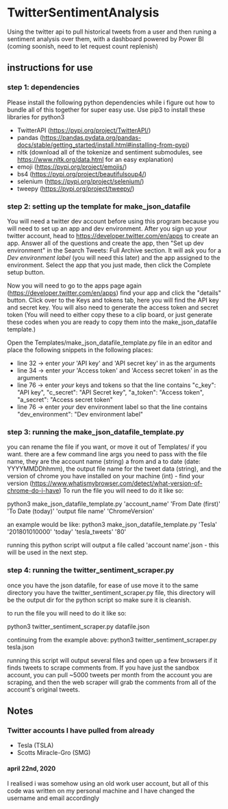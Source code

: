 # TwitterSentimentAnalysis
Using the twitter api to pull historical tweets from a user and then runing a sentiment analysis over them, with a dashboard powered by Power BI (coming soonish, need to let request count replenish)


## instructions for use

### step 1: dependencies
Please install the following python dependencies while i figure out how to bundle all of this together for super easy use. Use pip3 to install these libraries for python3

* TwitterAPI (https://pypi.org/project/TwitterAPI/)
* pandas (https://pandas.pydata.org/pandas-docs/stable/getting_started/install.html#installing-from-pypi)
* nltk (download all of the tokenize and sentiment submodules, see https://www.nltk.org/data.html for an easy explanation)
* emoji (https://pypi.org/project/emojis/)
* bs4 (https://pypi.org/project/beautifulsoup4/)
* selenium (https://pypi.org/project/selenium/)
* tweepy (https://pypi.org/project/tweepy/)



### step 2: setting up the template for make_json_datafile
You will need a twitter dev account before using this program because you will need to set up an app and dev environment. After you sign up your twitter account, head to https://developer.twitter.com/en/apps to create an app. Answer all of the questions and create the app, then "Set up dev environment" in the Search Tweets: Full Archive section. It will ask you for a _Dev environment label_ (you will need this later) and the app assigned to the environment. Select the app that you just made, then click the Complete setup button. 


Now you will need to go to the apps page again (https://developer.twitter.com/en/apps) find your app and click the "details" button. Click over to the Keys and tokens tab, here you will find the API key and secret key. You will also need to generate the access token and secret token (You will need to either copy these to a clip board, or just generate these codes when you are ready to copy them into the make_json_datafile template.)


Open the Templates/make_json_datafile_template.py file in an editor and place the following snippets in the following places:

* line 32 -> enter _your_ 'API key' and 'API secret key' in as the arguments
* line 34 -> enter _your_ 'Access token' and 'Access secret token' in as the arguments
* line 76 -> enter _your_ keys and tokens so that the line contains "c_key": "API key", "c_secret": "API Secret key", "a_token": "Access token", "a_secret": "Access secret token"
* line 76 -> enter _your_ dev environment label so that the line contains "dev_environment": "Dev environment label"


### step 3: running the make_json_datafile_template.py
you can rename the file if you want, or move it out of Templates/ if you want. there are a few command line args you need to pass with the file name, they are the account name (string) a from and a to date (date: YYYYMMDDhhmm), the output file name for the tweet data (string), and the version of chrome you have installed on your machine (int) - find your version (https://www.whatismybrowser.com/detect/what-version-of-chrome-do-i-have)
To run the file you will need to do it like so:

python3 make_json_datafile_template.py 'account_name' 'From Date (first)' 'To Date (today)' 'output file name' 'ChromeVersion' 

an example would be like: python3 make_json_datafile_template.py 'Tesla' '201801010000' 'today' 'tesla_tweets' '80'

running this python script will output a file called 'account name'.json - this will be used in the next step.


### step 4: running the twitter_sentiment_scraper.py

once you have the json datafile, for ease of use move it to the same directory you have the twitter_sentiment_scraper.py file, this directory will be the output dir for the python script so make sure it is cleanish. 

to run the file you will need to do it like so:

python3 twitter_sentiment_scraper.py datafile.json

continuing from the example above: python3 twitter_sentiment_scraper.py tesla.json

running this script will output several files and open up a few browsers if it finds tweets to scrape comments from. If you have just the sandbox account, you can pull ~5000 tweets per month from the account you are scraping, and then the web scraper will grab the comments from all of the account's original tweets.


## Notes

### Twitter accounts I have pulled from already
* Tesla (TSLA)
* Scotts Miracle-Gro (SMG)

#### april 22nd, 2020
I realised i was somehow using an old work user account, but all of this code was written on my personal machine and I have changed the username and email accordingly 
